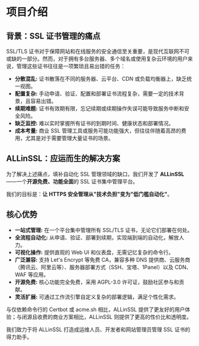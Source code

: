 # 项目介绍

## 背景：SSL 证书管理的痛点

SSL/TLS 证书对于保障网站和在线服务的安全通信至关重要，是现代互联网不可或缺的一部分。然而，对于拥有多台服务器、多个域名或使用复杂云环境的用户来说，管理这些证书往往是一项繁琐且易出错的任务：

*   **分散混乱:** 证书散落在不同的服务器、云平台、CDN 或负载均衡器上，缺乏统一视图。
*   **配置复杂:** 手动申请、验证、配置和部署证书流程复杂，需要一定的技术背景，且容易出错。
*   **续期难题:** 证书有效期有限，忘记续期或续期操作失误可能导致服务中断和安全风险。
*   **缺乏监控:** 难以实时掌握所有证书的到期时间、健康状态和部署情况。
*   **成本考量:** 商业 SSL 管理工具或服务可能功能强大，但往往伴随着高昂的费用，尤其是对于需要管理大量证书的场景。

## ALLinSSL：应运而生的解决方案

为了解决上述痛点，填补自动化 SSL 管理领域的缺口，我们开发了 **ALLinSSL**——一个**开源免费、功能全面**的 SSL 证书集中管理平台。

我们的目标是：**让 HTTPS 安全管理从"技术负担"变为"低门槛自动化"**。

## 核心优势

*   **一站式管理:** 在一个平台集中管理所有 SSL/TLS 证书，无论它们部署在何处。
*   **全流程自动化:** 从申请、验证、部署到续期，实现端到端的自动化，解放人力。
*   **可视化操作:** 提供直观的 Web UI 和仪表盘，无需记忆复杂的命令行。
*   **广泛兼容:** 支持 Let's Encrypt 等免费 CA，兼容多种 DNS 提供商、云服务商（腾讯云、阿里云等）、服务器部署方式（SSH、宝塔、1Panel）以及 CDN、WAF 等应用。
*   **开源免费:** 核心功能完全免费，采用 AGPL-3.0 许可证，鼓励社区参与和贡献。
*   **灵活扩展:** 可通过工作流引擎自定义复杂的部署逻辑，满足个性化需求。

与仅依赖命令行的 Certbot 或 acme.sh 相比，ALLinSSL 提供了更友好的用户体验；与闭源且收费的商业方案相比，ALLinSSL 则提供了更高的性价比和透明度。

我们致力于将 ALLinSSL 打造成运维人员、开发者和网站管理员管理 SSL 证书的得力助手。
